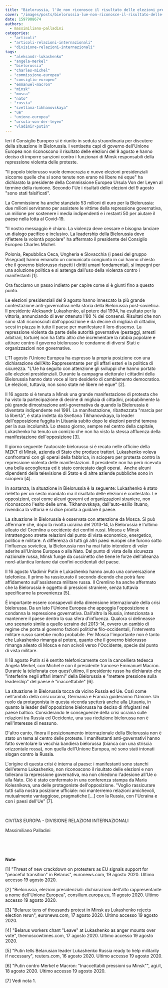 ```yaml
---
title: "Bielorussia, l'Ue non riconosce il risultato delle elezioni presidenziali e prepara sanzioni"
cover: "/images/posts/bielorussia-lue-non-riconosce-il-risultato-delle-elezioni-presidenziali-e-prepara-sanzioni.jpg"
date: 1597908674
authors:
  - massimiliano-palladini
categories: 
  - "articoli"
  - "articoli-relazioni-internazionali"
  - "divisione-relazioni-internazionali"
tags: 
  - "aleksandr-lukashenko"
  - "angela-merkel"
  - "bielorussia"
  - "charles-michel"
  - "commissione-europea"
  - "consiglio-europeo"
  - "emmanuel-macron"
  - "minsk"
  - "mosca"
  - "nato"
  - "russia"
  - "svetlana-tikhanovskaya"
  - "ue"
  - "unione-europea"
  - "ursula-von-der-leyen"
  - "vladimir-putin"
---
```


Ieri il Consiglio Europeo si è riunito in seduta straordinaria per discutere della situazione in Bielorussia. I ventisette capi di governo dell'Unione Europea non riconoscono il risultato delle elezioni del 9 agosto e hanno deciso di imporre sanzioni contro i funzionari di Minsk responsabili della repressione violenta delle proteste.

"Il popolo bielorusso vuole democrazia e nuove elezioni presidenziali siccome quelle che si sono tenute non erano né libere né eque" ha dichiarato la presidente della Commissione Europea Ursula Von der Leyen al termine della riunione. Secondo l'Ue i risultati delle elezioni del 9 agosto "sono stati falsificati".

La Commissione ha anche stanziato 53 milioni di euro per la Bielorussia: due milioni serviranno per assistere le vittime della repressione governativa, un milione per sostenere i media indipendenti e i restanti 50 per aiutare il paese nella lotta al Covid-19.

"Il nostro messaggio è chiaro. La violenza deve cessare e bisogna lanciare un dialogo pacifico e inclusivo. La leadership della Bielorussia deve riflettere la volontà popolare" ha affermato il presidente del Consiglio Europeo Charles Michel.

Polonia, Repubblica Ceca, Ungheria e Slovacchia (i paesi del gruppo Visegrad) hanno emanato un comunicato congiunto in cui hanno chiesto che il governo bielorusso rispetti i diritti umani fondamentali, si impegni per una soluzione politica e si astenga dall'uso della violenza contro i manifestanti \[1\].

Ora facciamo un passo indietro per capire come si è giunti fino a questo punto.

Le elezioni presidenziali del 9 agosto hanno innescato la più grande contestazione anti-governativa nella storia della Bielorussia post-sovietica. Il presidente Aleksandr Lukashenko, al potere dal 1994, ha esultato per la vittoria, annunciando di aver ottenuto l'80 % dei consensi. Risultati che non sono stati riconosciuti dall'opposizione e da decine di migliaia di cittadini, scesi in piazza in tutto il paese per manifestare il loro dissenso. La repressione violenta da parte delle autorità governative (pestaggi, arresti arbitrari, torture) non ha fatto altro che incrementare la rabbia popolare e attirare contro il governo bielorusso le condanne di diversi Stati e organizzazioni non governative.

L'11 agosto l'Unione Europea ha espresso la propria posizione con una dichiarazione dell'Alto Rappresentante per gli affari esteri e la politica di sicurezza. "L'Ue ha seguito con attenzione gli sviluppi che hanno portato alle elezioni presidenziali. Durante la campagna elettorale i cittadini della Bielorussia hanno dato voce al loro desiderio di cambiamento democratico. Le elezioni, tuttavia, non sono state né libere né eque" \[2\].

Il 16 agosto si è tenuta a Minsk una grande manifestazione di protesta che ha visto la partecipazione di decine di migliaia di cittadini, probabilmente la più grande dimostrazione anti-governativa da quando la Bielorussia è diventata indipendente nel 1991. La manifestazione, ribattezzata "marcia per la libertà", è stata indetta da Svetlana Tikhanovskaya, la leader dell'opposizione fuggita in Lituania subito dopo le elezioni perché temeva per la sua incolumità. Lo stesso giorno, sempre nel centro della capitale, Lukashenko ha tenuto un comizio che non ha visto la stessa affluenza della manifestazione dell'opposizione \[3\].

Il giorno seguente l'autocrate bielorusso si è recato nelle officine della MZKT di Minsk, azienda di Stato che produce trattori. Lukashenko voleva confrontarsi con gli operai della fabbrica, in sciopero per protesta contro la repressione violenta delle manifestazioni. Il presidente non ha però ricevuto una bella accoglienza ed è stato contestato dagli operai.  Anche alcuni dipendenti della televisione di Stato e di altre aziende pubbliche sono in sciopero \[4\].

In sostanza, la situazione in Bielorussia è la seguente: Lukashenko è stato rieletto per un sesto mandato ma il risultato delle elezioni è contestato. Le opposizioni, così come alcuni governi ed organizzazioni straniere, non riconoscono l'esito delle urne. Tikhanovskaya, dall'auto-esilio lituano, rivendica la vittoria e si dice pronta a guidare il paese.

La situazione in Bielorussia è osservata con attenzione da Mosca. Si può affermare che, dopo la rivolta ucraina del 2013-14, la Bielorussia è l'ultimo alleato del Cremlino a occidente dei confini russi. Mosca e Minsk intrattengono strette relazioni dal punto di vista economico, energetico, politico e militare. A differenza di tutti gli altri paesi europei che furono sotto l'influenza sovietica, la Bielorussia non ha mai fatto intendere di voler aderire all'Unione Europea o alla Nato. Dal punto di vista della sicurezza nazionale russa, Minsk funge da cuscinetto che tiene le forze dell'alleanza nord-atlantica lontane dai confini occidentali del paese.

Il 16 agosto Vladimir Putin e Lukashenko hanno avuto una conversazione telefonica. Il primo ha rassicurato il secondo dicendo che potrà fare affidamento sull'assistenza militare russa. Il Cremlino ha anche affermato che la Bielorussia è oggetto di pressioni straniere, senza tuttavia specificarne la provenienza \[5\].

È importante essere consapevoli della dimensione internazionale della crisi bielorussa. Da un lato l'Unione Europea che appoggia l'opposizione e condanna la repressione governativa. Dall'altro la Russia, intenzionata a mantenere il paese dentro la sua sfera d'influenza. Qualora si delineasse uno scenario simile a quello ucraino del 2013-14, ovvero un cambio di regime che porta al governo fazioni politiche filo-occidentali, l'intervento militare russo sarebbe molto probabile. Per Mosca l'importante non è tanto che Lukashenko rimanga al potere, quanto che il governo bielorusso rimanga alleato di Mosca e non scivoli verso l'Occidente, specie dal punto di vista militare.

Il 18 agosto Putin si è sentito telefonicamente con la cancelliera tedesca Angela Merkel, con Michel e con il presidente francese Emmanuel Macron. Durante la telefonata con quest'ultimo, il presidente russo ha dichiarato che "interferire negli affari interni" della Bielorussia e "mettere pressione sulla leadership" del paese è "inaccettabile" \[6\].

La situazione in Bielorussia tocca da vicino Russia ed Ue. Così come nell'ambito della crisi ucraina, Germania e Francia guideranno l'Unione. Un ruolo da protagonista in questa vicenda spetterà anche alla Lituania, in quanto la leader dell'opposizione bielorussa ha deciso di rifugiarsi nel paese baltico. Considerando le conseguenze della crisi ucraina sulle relazioni tra Russia ed Occidente, una sua riedizione bielorussa non è nell'interesse di nessuno.

D'altro canto, finora il posizionamento internazionale della Bielorussia non è stato un tema al centro delle proteste. I manifestanti anti-governativi hanno fatto sventolare la vecchia bandiera bielorussa (bianca con una striscia orizzontale rossa), non quella dell'Unione Europea, né sono stati intonati slogan contro la Russia.

L'origine di questa crisi è interna al paese: i manifestanti sono stanchi dell'eterno Lukashenko, non riconoscono il risultato delle elezioni e non tollerano la repressione governativa, ma non chiedono l'adesione all'Ue o alla Nato. Ciò è stato confermato in una conferenza stampa da Maria Kolesnikova, una delle protagoniste dell'opposizione. "Voglio rassicurare tutti sulla nostra posizione ufficiale: noi manterremo relazioni amichevoli, mutualmente vantaggiose, pragmatiche \[...\] con la Russia, con l'Ucraina e con i paesi dell'Ue" \[7\].

 

CIVITAS EUROPA - DIVISIONE RELAZIONI INTERNAZIONALI

Massimiliano Palladini

 

 

**Note**

\[1\] "Threat of new crackdown on protesters as EU signals support for "peaceful transition" in Belarus", euronews.com, 19 agosto 2020. Ultimo accesso 19 agosto 2020.

\[2\] "Bielorussia, elezioni presidenziali: dichiarazioni dell'alto rappresentante a nome dell'Unione Europea", consilium.europa.eu, 11 agosto 2020. Ultimo accesso 19 agosto 2020.

\[3\] "Belarus: tens of thousands protest in Minsk as Lukashenko rejects election rerun", euronews.com, 17 agosto 2020. Ultimo accesso 19 agosto 2020.

\[4\] "Belarus workers chant "Leave" at Lukashenko as anger mounts over vote", themoscowtimes.com, 17 agosto 2020. Ultimo accesso 19 agosto 2020.

\[5\] "Putin tells Belarusian leader Lukashenko Russia ready to help militarily if necessary", reuters.com, 16 agosto 2020. Ultimo accesso 19 agosto 2020.

\[6\] "Putin contro Merkel e Macron: "Inaccettabili pressioni su Minsk"", agi.it, 18 agosto 2020. Ultimo accesso 19 agosto 2020.

\[7\] Vedi nota 1.
